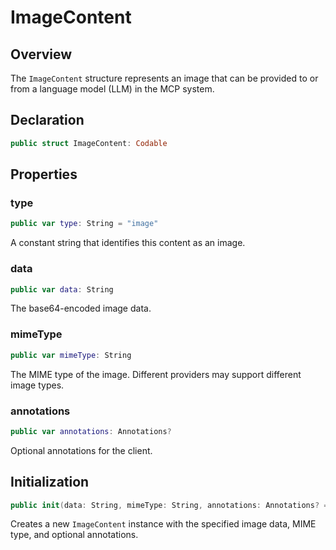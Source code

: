 # ImageContent

## Overview

The `ImageContent` structure represents an image that can be provided to or from a language model (LLM) in the MCP system.

## Declaration

```swift
public struct ImageContent: Codable
```

## Properties

### type

```swift
public var type: String = "image"
```

A constant string that identifies this content as an image.

### data

```swift
public var data: String
```

The base64-encoded image data.

### mimeType

```swift
public var mimeType: String
```

The MIME type of the image. Different providers may support different image types.

### annotations

```swift
public var annotations: Annotations?
```

Optional annotations for the client.

## Initialization

```swift
public init(data: String, mimeType: String, annotations: Annotations? = nil)
```

Creates a new `ImageContent` instance with the specified image data, MIME type, and optional annotations.
